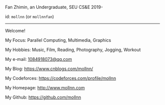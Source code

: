 Fan Zhimin, an Undergraduate, SEU CS&E 2019-

id: `mollnn` (or `mollnnfan`)

---

Welcome!

My Focus: Parallel Computing, Multimedia, Graphics

My Hobbies: Music, Film, Reading, Photography, Jogging, Workout

My e-mail: 1084918073@qq.com

My Blog: https://www.cnblogs.com/mollnn/

My Codeforces: https://codeforces.com/profile/mollnn

My Homepage: http://www.mollnn.com

My Github: https://github.com/mollnn 
